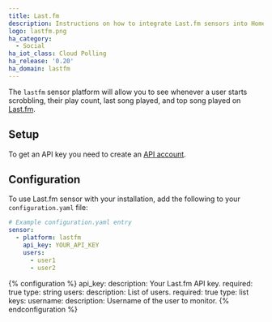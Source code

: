 ```yaml
---
title: Last.fm
description: Instructions on how to integrate Last.fm sensors into Home Assistant.
logo: lastfm.png
ha_category:
  - Social
ha_iot_class: Cloud Polling
ha_release: '0.20'
ha_domain: lastfm
---
```


The `lastfm` sensor platform will allow you to see whenever a user starts scrobbling, their play count, last song played, and top song played on [Last.fm](https://www.last.fm/).

## Setup

To get an API key you need to create an [API account](https://www.last.fm/api/account/create).

## Configuration

To use Last.fm sensor with your installation, add the following to your `configuration.yaml` file:

```yaml
# Example configuration.yaml entry
sensor:
  - platform: lastfm
    api_key: YOUR_API_KEY
    users:
      - user1
      - user2
```

{% configuration %}
api_key:
  description: Your Last.fm API key.
  required: true
  type: string
users:
  description: List of users.
  required: true
  type: list
  keys:
    username:
      description: Username of the user to monitor.
{% endconfiguration %}
